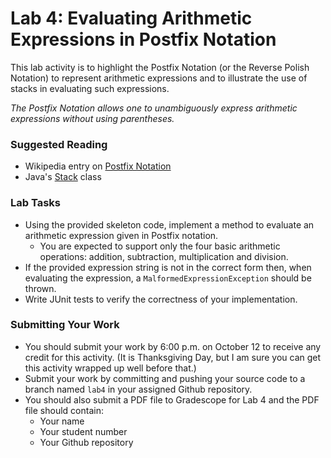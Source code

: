 Lab 4: Evaluating Arithmetic Expressions in Postfix Notation
====


This lab activity is to highlight the Postfix Notation (or the Reverse Polish Notation) to represent arithmetic expressions and to illustrate the use of stacks in evaluating such expressions.

_The Postfix Notation allows one to unambiguously express arithmetic expressions without using parentheses._

### Suggested Reading
+ Wikipedia entry on [Postfix Notation](https://en.wikipedia.org/wiki/Reverse_Polish_notation)
+ Java's [Stack](http://docs.oracle.com/javase/8/docs/api/java/util/Stack.html) class

### Lab Tasks

+ Using the provided skeleton code, implement a method to evaluate an arithmetic expression given in Postfix notation.
	+ You are expected to support only the four basic arithmetic operations: addition, subtraction, multiplication and division.
+ If the provided expression string is not in the correct form then, when evaluating the expression, a `MalformedExpressionException` should be thrown.
+ Write JUnit tests to verify the correctness of your implementation.

### Submitting Your Work

+ You should submit your work by 6:00 p.m. on October 12 to receive any credit for this activity. (It is Thanksgiving Day, but I am sure you can get this activity wrapped up well before that.)
+ Submit your work by committing and pushing your source code to a branch named `lab4` in your assigned Github repository.
+ You should also submit a PDF file to Gradescope for Lab 4 and the PDF file should contain:
	+ Your name
	+ Your student number
	+ Your Github repository